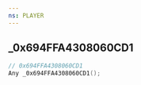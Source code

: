 ```yaml
---
ns: PLAYER
---
```

## _0x694FFA4308060CD1

```c
// 0x694FFA4308060CD1
Any _0x694FFA4308060CD1();
```

